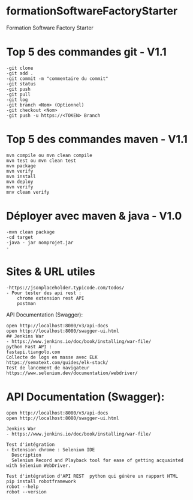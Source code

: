# formationSoftwareFactoryStarter
Formation Software Factory Starter

# Top 5 des commandes git - V1.1
```
-git clone
-git add .
-git commit -m "commentaire du commit"
-git status
-git push
-git pull
-git log
-git branch <Nom> (Optionnel)
-git checkout <Nom>
-git push -u https://<TOKEN> Branch 
```

# Top 5 des commandes maven - V1.1
```
mvn compile ou mvn clean compile
mvn test ou mvn clean test
mvn package
mvn verify
mvn install
mvn deploy
mvn verify
mnv clean verify
```

# Déployer avec maven & java - V1.0
```
-mvn clean package
-cd target
-java - jar nomprojet.jar
-
```

# Sites & URL utiles
```
-https://jsonplaceholder.typicode.com/todos/
- Pour tester des api rest : 
	chrome extension rest API
	postman

```	
API Documentation (Swagger): 

```
open http://localhost:8080/v3/api-docs
open http://localhost:8080/swagger-ui.html
## Jenkins War
- https://www.jenkins.io/doc/book/installing/war-file/
python Fast API : 
fastapi.tiangolo.com
Collecte de logs en masse avec ELK
https://sematext.com/guides/elk-stack/
Test de lancement de navigateur
https://www.selenium.dev/documentation/webdriver/

```

# API Documentation (Swagger): 

```
open http://localhost:8080/v3/api-docs
open http://localhost:8080/swagger-ui.html
```

```
Jenkins War
- https://www.jenkins.io/doc/book/installing/war-file/
```
```
Test d'intégration
- Extension chrome : Selenium IDE
  Description
  Selenium Record and Playback tool for ease of getting acquainted with Selenium WebDriver.
```

``` 
Test d'intégration d'API REST  python qui génère un rapport HTML
pip install robotframework 
robot --help
robot --version
```
